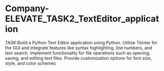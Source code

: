 # Company-ELEVATE_TASK2_TextEditor_application
TASK:Build a Python Text Editor application using Python. Utilize Tkinter for the GUI and integrate features like syntax highlighting, line numbers, and text search. Implement functionality for file operations such as opening, saving, and editing text files. Provide customization options for font size, style, and color schemes
